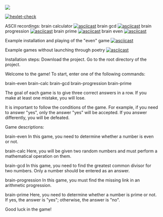 <a href="https://codeclimate.com/github/FuneralKitty/python-project-49/maintainability"><img src="https://api.codeclimate.com/v1/badges/0ffafb39f5ea1b073398/maintainability" /></a>

[![hexlet-check](https://github.com/FuneralKitty/python-project-49/actions/workflows/hexlet-check.yml/badge.svg)](https://github.com/FuneralKitty/python-project-49/actions/workflows/hexlet-check.yml)

ASCII recordings:
brain calculator [![asciicast](https://asciinema.org/a/bUgBoUDiBPQrn7vJiC0LrkQAA.svg)](https://asciinema.org/a/bUgBoUDiBPQrn7vJiC0LrkQAA)
brain gcd [![asciicast](https://asciinema.org/a/4To5aCraTXEdfky1jvu2AIJDF.svg)](https://asciinema.org/a/4To5aCraTXEdfky1jvu2AIJDF)
brain progression [![asciicast](https://asciinema.org/a/G7qlVbO2junvGorqO0LiWlNvl.svg)](https://asciinema.org/a/G7qlVbO2junvGorqO0LiWlNvl)
brain prime [![asciicast](https://asciinema.org/a/uuRC3VVCnitn9NPC1c3vBHdKD.svg)](https://asciinema.org/a/uuRC3VVCnitn9NPC1c3vBHdKD)
brain even [![asciicast](https://asciinema.org/a/bvtYTiknhSbUY6yGYHnE9n87M.svg)](https://asciinema.org/a/bvtYTiknhSbUY6yGYHnE9n87M)

Example installation and playing of the "even" game [![asciicast](https://asciinema.org/a/nTRtnFNr0qrzkwWCyJNaDn460.svg)](https://asciinema.org/a/nTRtnFNr0qrzkwWCyJNaDn460)

Example games without launching through poetry [![asciicast](https://asciinema.org/a/2AOkCJcuWq6OQGVnYbFDIorFK.svg)](https://asciinema.org/a/2AOkCJcuWq6OQGVnYbFDIorFK)

Installation steps:
Download the project.
Go to the root directory of the project.


Welcome to the game! To start, enter one of the following commands:

brain-even
brain-calc
brain-gcd
brain-progression
brain-prime

The goal of each game is to give three correct answers in a row. If you make at least one mistake, you will lose.

It is important to follow the conditions of the game. For example, if you need to answer "yes", only the answer "yes" will be accepted. If you answer differently, you will be defeated.

Game descriptions:

brain-even
In this game, you need to determine whether a number is even or not.

brain-calc
Here, you will be given two random numbers and must perform a mathematical operation on them.

brain-gcd
In this game, you need to find the greatest common divisor for two numbers. Only a number should be entered as an answer.

brain-progression
In this game, you must find the missing link in an arithmetic progression.

brain-prime
Here, you need to determine whether a number is prime or not. If yes, the answer is "yes"; otherwise, the answer is "no".

Good luck in the game!
